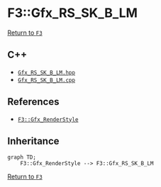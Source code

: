 # F3::Gfx_RS_SK_B_LM

[Return to `F3`](/docs/F3.md)

## C++

- [`Gfx_RS_SK_B_LM.hpp`](/c++/include/Gfx_RS_SK_B_LM.hpp)
- [`Gfx_RS_SK_B_LM.cpp`](/c++/source/Gfx_RS_SK_B_LM.cpp)

## References

- [`F3::Gfx_RenderStyle`](/docs/F3/Gfx_RenderStyle.md)

## Inheritance

```mermaid
graph TD;
    F3::Gfx_RenderStyle --> F3::Gfx_RS_SK_B_LM
```

[Return to `F3`](/docs/F3.md)